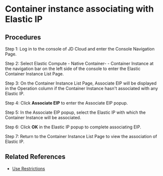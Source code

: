 # Container instance associating with Elastic IP

## Procedures

Step 1: Log in to the console of JD Cloud and enter the Console Navigation Page.

Step 2: Select Elastic Compute - Native Container- - Container Instance at the navigation bar on the left side of the console to enter the Elastic Container Instance List Page.

Step 3: On the Container Instance List Page, Associate EIP will be displayed in the Operation column if the Container Instance hasn't associated with any Elastic IP.

Step 4: Click **Associate EIP** to enter the Associate EIP popup.

Step 5: In the Associate EIP popup, select the Elastic IP with which the Container Instance will be associated.

Step 6: Click **OK** in the Elastic IP popup to complete associating EIP.

Step 7: Return to the Container Instance List Page to view the association of Elastic IP.

## Related References

- [Use Restrictions](../../Introduction/Restrictions.md)
